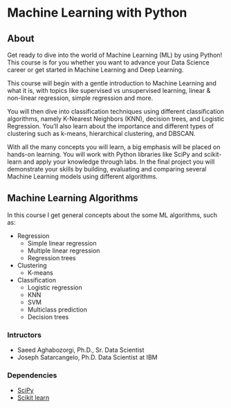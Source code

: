# Machine Learning with Python

## About 

Get ready to dive into the world of Machine Learning (ML) by using Python! This course is for you whether you want to advance your Data Science career or get started in Machine Learning and Deep Learning.  

This course will begin with a gentle introduction to Machine Learning and what it is, with topics like supervised vs unsupervised learning, linear & non-linear regression, simple regression and more.  

You will then dive into classification techniques using different classification algorithms, namely K-Nearest Neighbors (KNN), decision trees, and Logistic Regression. You’ll also learn about the importance and different types of clustering such as k-means, hierarchical clustering, and DBSCAN. 

With all the many concepts you will learn, a big emphasis will be placed on hands-on learning. You will work with Python libraries like SciPy and scikit-learn and apply your knowledge through labs. In the final project you will demonstrate your skills by building, evaluating and comparing several Machine Learning models using different algorithms.

## Machine Learning Algorithms 

In this course I get general concepts about the some ML algorithms, such as:

<ul>
    <li>Regression
        <ul>
            <li>Simple linear regression</li>
            <li>Multiple linear regression</li>
            <li>Regression trees</li>
        </ul>
    </li>
    <li>Clustering
        <ul>
            <li>K-means</li>
        </ul>
    </li>
    <li>Classification
        <ul>
            <li>Logistic regression</li>
            <li>KNN</li>
            <li>SVM</li>
            <li>Multiclass prediction</li>
            <li>Decision trees</li>
        </ul>
    </li>
</ul>


### Intructors

* Saeed Aghabozorgi, Ph.D., Sr. Data Scientist
* Joseph Satarcangelo, Ph.D. Data Scientist at IBM


### Dependencies

* <a href="https://pypi.org/project/scipy/">SciPy</a>
* <a href="https://pypi.org/project/scikit-learn/">Scikit learn</a>

